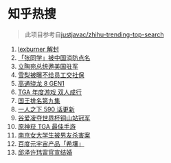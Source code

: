 # 知乎热搜

> 此项目参考自[justjavac/zhihu-trending-top-search](https://github.com/justjavac/zhihu-trending-top-search/blob/main/utils.ts)

<!-- BEGIN -->
  <!-- 最后更新时间:Sat Dec 11 2021 10:11:39 GMT+0000 (Coordinated Universal Time) -->
  1. [lexburner 解封](https://www.zhihu.com/search?q=lex)
1. [「张同学」被中国消防点名](https://www.zhihu.com/search?q=张同学)
1. [立陶宛总统邀美国驻军](https://www.zhihu.com/search?q=立陶宛)
1. [雪梨被曝不给员工交社保](https://www.zhihu.com/search?q=雪梨)
1. [高通骁龙 8 GEN1](https://www.zhihu.com/search?q=骁龙8GEN1)
1. [TGA 年度游戏 双人成行](https://www.zhihu.com/search?q=TGA)
1. [国王排名第九集](https://www.zhihu.com/search?q=国王排名)
1. [一人之下 590 话更新](https://www.zhihu.com/search?q=一人之下)
1. [谷爱凌夺世界杯铜山站冠军](https://www.zhihu.com/search?q=谷爱凌)
1. [原神获 TGA 最佳手游 ](https://www.zhihu.com/search?q=原神)
1. [南京女大学生被男友杀害案](https://www.zhihu.com/search?q=南京女大学生)
1. [百度元宇宙产品「希壤」](https://www.zhihu.com/search?q=希壤)
1. [邱泽许玮甯官宣结婚](https://www.zhihu.com/search?q=邱泽)
  <!-- END -->